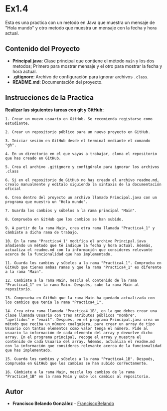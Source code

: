 # Ex1.4

Esta es una practica con un metodo en Java que muestra un mensaje de "Hola mundo" y otro metodo que muestra un mensaje con la fecha y hora actual.

## Contenido del Proyecto

- **Principal.java**: Clase principal que contiene el método `main` y los dos metodos; Primero para mostrar mensaje y el otro para mostrar la fecha y hora actual.
- **.gitignore**: Archivo de configuración para ignorar archivos `.class`.
- **README.md**: Documentación del proyecto.

## Instrucciones de la Practica

**Realizar las siguientes tareas con git y GitHub:**

```
1. Crear un nuevo usuario en GitHub. Se recomienda registarse como estudiante.

2. Crear un repositorio público para un nuevo proyecto en GitHub.

3. Iniciar sesión en GitHub desde el terminal mediante el comando "gh".

4. En un directorio en el que vayas a trabajar, clona el repositorio que has creado en GitHub.

5. Crea el archivo .gitignore y configúralo para ignorar los archivos .class

6. Si en el repositorio de GitHub no has creado el archivo readme.md, crealo manualmente y edítalo siguiendo la sintaxis de la documentación oficial

6. Crea dentro del proyecto un archivo llamado Principal.java con un programa que muestra un "Hola mundo".

7. Guarda los cambios y súbelos a la rama principal "Main".

8. Comprueba en GitHub que los cambios se han subido.

9. A partir de la rama Main, crea otra rama llamada "Practica4_1" y cámbiate a dicha rama de trabajo.

10. En la rama "Practica4_1" modifica el archivo Principal.java añadiendo un método que te indique la fecha y hora actual. Además, actualiza el readme.md con la información que consideres relevante acerca de la funcionalidad que has implementado.

11. Guarda los cambios y súbelos a la rama "Practica4_1". Comprueba en GitHub que tienes ambas ramas y que la rama "Practica4_1" es diferente a la rama "Main".

12. Cambiate a la rama Main, mezcla el contenido de la rama "Practica4_1" en la rama Main. Después, sube la rama Main al repositorio.

13. Comprueba en GitHub que la rama Main ha quedado actualizada con los cambios que tenía la rama "Practica4_1".

14. Crea otra rama llamada "Practica4_1B", en la que debes crear una clase llamada Usuario con tres atributos públicos "nombre", "apellidos" e "email". Después, en el programa Principal.java crea un método que reciba un número cualquiera, para crear un array de tipo Usuario con tantos elementos como valor tenga el número. Pide al usuario la información de cada elemento del array y devuelve dicho array. En el programa principal, recoge el array y muestra el contenido de cada Usuario del array. Además, actualiza el readme.md con la información que consideres relevante acerca de la funcionalidad que has implementado.

15. Guarda los cambios y súbelos a la rama "Practica4_1B". Después, comprueba en GitHub que los cambios se han subido correctamente.

16. Cámbiate a la rama Main, mezcla los cambios de la rama "Practica4_1B" en la rama Main y sube los cambios al repositorio.
```

## Autor

- **Francisco Belando González** - [FranciscoBelando](https://github.com/FranciscoBelando/)